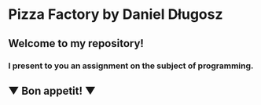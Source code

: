 # Pizza Factory by Daniel Długosz
## Welcome to my repository!
### I present to you an assignment on the subject of programming.

##     ▼ Bon appetit! ▼
